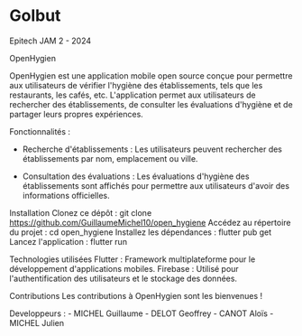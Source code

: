 # Golbut
Epitech JAM 2 - 2024

OpenHygien

OpenHygien est une application mobile open source conçue pour 
permettre aux utilisateurs de vérifier l'hygiène des établissements, 
tels que les restaurants, les cafés, etc. 
L'application permet aux utilisateurs de rechercher des établissements,
de consulter les évaluations d'hygiène et de partager 
leurs propres expériences.

Fonctionnalités :

- Recherche d'établissements : Les utilisateurs peuvent rechercher 
des établissements par nom, emplacement ou ville.

- Consultation des évaluations : Les évaluations d'hygiène des 
établissements sont affichés pour permettre aux utilisateurs d'avoir des
informations officielles.

Installation
Clonez ce dépôt : git clone https://github.com/GuillaumeMichel10/open_hygiene
Accédez au répertoire du projet : cd open_hygiene
Installez les dépendances : flutter pub get
Lancez l'application : flutter run

Technologies utilisées
Flutter : Framework multiplateforme pour le développement d'applications mobiles.
Firebase : Utilisé pour l'authentification des utilisateurs et le stockage des données.

Contributions
Les contributions à OpenHygien sont les bienvenues !

Developpeurs :
    - MICHEL Guillaume
    - DELOT Geoffrey
    - CANOT Aloïs
    - MICHEL Julien

